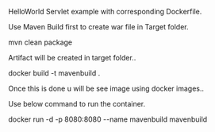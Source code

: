 HelloWorld Servlet example with corresponding Dockerfile.

Use Maven Build first to create war file in Target folder.

mvn clean package

Artifact will be created in target folder..

docker build -t mavenbuild .

Once this is done u will be see image using docker images..

Use below command to run the container.

docker run -d -p 8080:8080 --name mavenbuild mavenbuild
